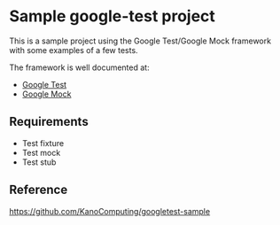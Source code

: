 # Sample google-test project

This is a sample project using the Google Test/Google Mock framework with
some examples of a few tests.

The framework is well documented at:
 * [Google Test](https://github.com/google/googletest/blob/master/googletest/docs/Documentation.md)
 * [Google Mock](https://github.com/google/googletest/blob/master/googlemock/docs/Documentation.md)

## Requirements

 * Test fixture
 * Test mock
 * Test stub

## Reference

 https://github.com/KanoComputing/googletest-sample
